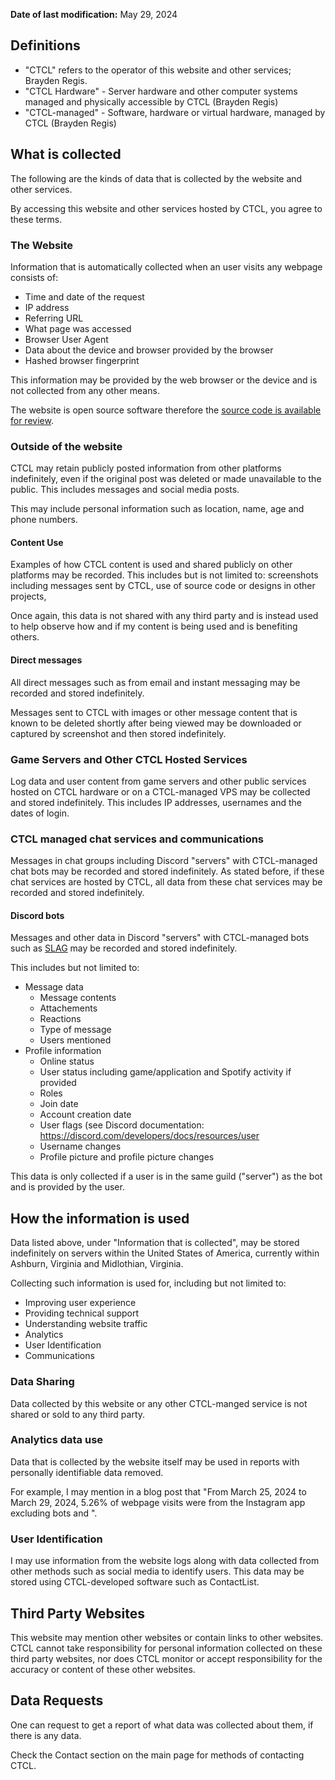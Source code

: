 **Date of last modification:** May 29, 2024

## Definitions

- "CTCL" refers to the operator of this website and other services; Brayden Regis.
- "CTCL Hardware" - Server hardware and other computer systems managed and physically accessible by CTCL (Brayden Regis)
- "CTCL-managed" - Software, hardware or virtual hardware, managed by CTCL (Brayden Regis)

## What is collected
The following are the kinds of data that is collected by the website and other services.

By accessing this website and other services hosted by CTCL, you agree to these terms.

### The Website
Information that is automatically collected when an user visits any webpage consists of:

- Time and date of the request
- IP address
- Referring URL
- What page was accessed
- Browser User Agent
- Data about the device and browser provided by the browser
- Hashed browser fingerprint

This information may be provided by the web browser or the device and is not collected from any other means.

The website is open source software therefore the [source code is available for review](../projects/ctclsite/).

### Outside of the website
CTCL may retain publicly posted information from other platforms indefinitely, even if the original post was deleted or made unavailable to the public. This includes messages and social media posts.

This may include personal information such as location, name, age and phone numbers.

#### Content Use
Examples of how CTCL content is used and shared publicly on other platforms may be recorded. This includes but is not limited to: screenshots including messages sent by CTCL, use of source code or designs in other projects,

Once again, this data is not shared with any third party and is instead used to help observe how and if my content is being used and is benefiting others.

#### Direct messages
All direct messages such as from email and instant messaging may be recorded and stored indefinitely.

Messages sent to CTCL with images or other message content that is known to be deleted shortly after being viewed may be downloaded or captured by screenshot and then stored indefinitely.

### Game Servers and Other CTCL Hosted Services
Log data and user content from game servers and other public services hosted on CTCL hardware or on a CTCL-managed VPS may be collected and stored indefinitely. This includes IP addresses, usernames and the dates of login.

### CTCL managed chat services and communications
Messages in chat groups including Discord "servers" with CTCL-managed chat bots may be recorded and stored indefinitely. As stated before, if these chat services are hosted by CTCL, all data from these chat services may be recorded and stored indefinitely.

#### Discord bots
Messages and other data in Discord "servers" with CTCL-managed bots such as [SLAG](../projects/slag/) may be recorded and stored indefinitely.

This includes but not limited to:

- Message data
    - Message contents
    - Attachements
    - Reactions
    - Type of message
    - Users mentioned
- Profile information
    - Online status
    - User status including game/application and Spotify activity if provided
    - Roles
    - Join date
    - Account creation date
    - User flags (see Discord documentation: https://discord.com/developers/docs/resources/user
    - Username changes
    - Profile picture and profile picture changes

This data is only collected if a user is in the same guild ("server") as the bot and is provided by the user.

## How the information is used
Data listed above, under "Information that is collected", may be stored indefinitely on servers within the United States of America, currently within Ashburn, Virginia and Midlothian, Virginia.

Collecting such information is used for, including but not limited to:

- Improving user experience
- Providing technical support
- Understanding website traffic
- Analytics
- User Identification
- Communications

### Data Sharing
Data collected by this website or any other CTCL-manged service is not shared or sold to any third party. 

### Analytics data use
Data that is collected by the website itself may be used in reports with personally identifiable data removed.

For example, I may mention in a blog post that "From March 25, 2024 to March 29, 2024, 5.26% of webpage visits were from the Instagram app excluding bots and ".

### User Identification
I may use information from the website logs along with data collected from other methods such as social media to identify users. This data may be stored using CTCL-developed software such as ContactList.


## Third Party Websites
This website may mention other websites or contain links to other websites. CTCL cannot take responsibility for personal information collected on these third party websites, nor does CTCL monitor or accept responsibility for the accuracy or content of these other websites.

## Data Requests
One can request to get a report of what data was collected about them, if there is any data. 

Check the Contact section on the main page for methods of contacting CTCL.